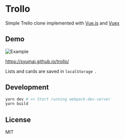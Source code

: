 # Trollo

Simple Trello clone implemented with [Vue.js](https://vuejs.org/) and [Vuex](https://vuex.vuejs.org)

## Demo

![Example](https://github.com/syumai/trollo/blob/master/images/example.gif)

https://syumai.github.io/trollo/

Lists and cards are saved in `localStorage `.

## Development

```sh
yarn dev # => Start running webpack-dev-server
yarn build
```

## License

MIT

